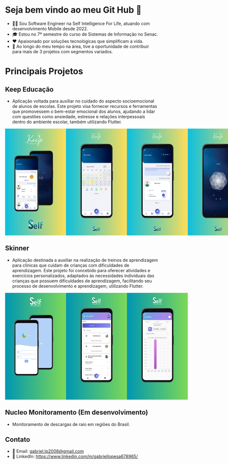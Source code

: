 # Seja bem vindo ao meu Git Hub 👋

- 👩‍💻 Sou Software Engineer na Self Intelligence For Life, atuando com desenvolvimento Mobile desde 2022.
- 🎓 Estou no 7º semestre do curso de Sistemas de Informação no Senac.
- ❤ Apaixonado por soluções tecnológicas que simplificam a vida.
- 🚀 Ao longo do meu tempo na área, tive a oportunidade de contribuir para mais de 3 projetos com segmentos variados.

# Principais Projetos
## Keep Educação
- Aplicação voltada para auxiliar no cuidado do aspecto socioemocional de alunos de escolas. Este projeto visa fornecer recursos e ferramentas que promovessem o bem-estar emocional dos alunos, ajudando a lidar com questões como ansiedade, estresse e relações interpessoais dentro do ambiente escolar, também utilizando Flutter.
 <div style="display: flex;">
  <img alt="" src="https://github.com/lopix320/lopix320/blob/main/Design%20sem%20nome%20(1).png" width="200" height="350">
  <img alt="" src="https://github.com/lopix320/lopix320/blob/main/Design%20sem%20nome%20(2).png" width="200" height="350">
  <img alt="" src="https://github.com/lopix320/lopix320/blob/main/Design%20sem%20nome%20(3).png" width="200" height="350">
  <img alt="" src="https://github.com/lopix320/lopix320/blob/main/Design%20sem%20nome%20(4).png" width="200" height="350">
</div>

## Skinner
- Aplicação destinada a auxiliar na realização de treinos de aprendizagem para clínicas que cuidam de crianças com dificuldades de aprendizagem. Este projeto foi concebido para oferecer atividades e exercícios personalizados, adaptados às necessidades individuais das crianças que possuem dificuldades de aprendizagem, facilitando seu processo de desenvolvimento e aprendizagem, utilizando Flutter.
 <div style="display: flex;">
  <img alt="" src="https://github.com/lopix320/lopix320/blob/main/Skinner.png" width="200" height="350">
  <img alt="" src="https://github.com/lopix320/lopix320/blob/main/Skinner%20(1).png" width="200" height="350">
  <img alt="" src="https://github.com/lopix320/lopix320/blob/main/Skinner%20(2).png" width="200" height="350">
</div>



## Nucleo Monitoramento (Em desenvolvimento)
- Monitoramento de descargas de raio em regiões do Brasil.

## Contato
- 📧 Email: gabriel.lp2008@gmail.com
- 🔗 LinkedIn: https://www.linkedin.com/in/gabriellopesa678965/
